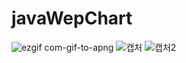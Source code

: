 # javaWepChart
![ezgif com-gif-to-apng](https://github.com/ym2629/JavaWebProject/assets/133233194/c5de4b51-ae95-4495-bfdd-32443e0780b6)
![캡처](https://github.com/ym2629/JavaWebProject/assets/133233194/21454d8a-6cfa-440f-baf4-29b984a43324)
![캡처2](https://github.com/ym2629/JavaWebProject/assets/133233194/8b787647-2eec-42de-87c2-23ef655600a2)
